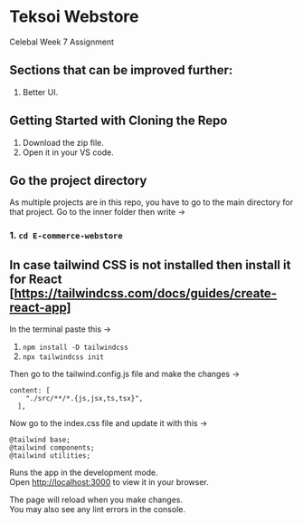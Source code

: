 # Teksoi Webstore

Celebal Week 7 Assignment 


## Sections that can be improved further:

1. Better UI.

## Getting Started with Cloning the Repo

1. Download the zip file.
1. Open it in your VS code. 

## Go the project directory 

As multiple projects are in this repo, you have to go to the main directory for that project. Go to the inner folder then  write ->

### 1. `cd E-commerce-webstore`



## In case tailwind CSS is not installed then install it for React [https://tailwindcss.com/docs/guides/create-react-app]

In the terminal paste this ->

1. `npm install -D tailwindcss`
2. `npx tailwindcss init`

Then go to the tailwind.config.js file and make the changes ->

```
content: [
    "./src/**/*.{js,jsx,ts,tsx}",
  ],
```

Now go to the index.css file and update it with this ->

```
@tailwind base;
@tailwind components;
@tailwind utilities;
```

Runs the app in the development mode.\
Open [http://localhost:3000](http://localhost:3000) to view it in your browser.

The page will reload when you make changes.\
You may also see any lint errors in the console.


